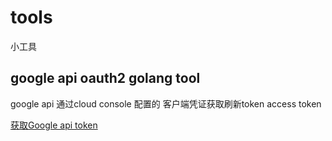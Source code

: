 # tools
小工具
## google api oauth2 golang tool
google api 通过cloud console 配置的 客户端凭证获取刷新token access token 

[获取Google api token](https://github.com/hardstifler/tools/blob/main/google_oauth2.go)
